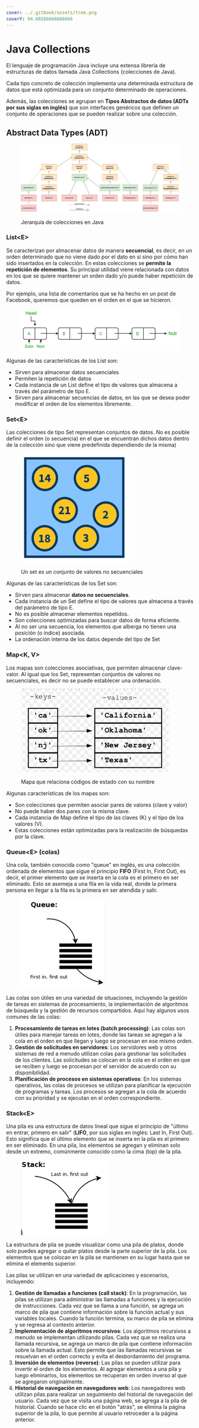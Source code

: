 ```yaml
---
cover: ../.gitbook/assets/tree.png
coverY: 94.60266666666666
---
```


# Java Collections

El lenguaje de programación Java incluye una extensa librería de estructuras de datos llamada Java Collections (colecciones de Java).

Cada tipo concreto de colección implementa una determinada estructura de datos que está optimizada para un conjunto determinado de operaciones.

Además, las colecciones se agrupan en **Tipos Abstractos de datos (ADTs por sus siglas en inglés)** que son interfaces genéricos que definen un conjunto de operaciones que se pueden realizar sobre una colección.

## Abstract Data Types (ADT)

<figure><img src="../.gitbook/assets/image (13).png" alt=""><figcaption><p>Jerarquía de colecciones en Java</p></figcaption></figure>

### List\<E>

Se caracterizan por almacenar datos de manera **secuencial**, es decir, en un orden determinado que no viene dado por el dato en sí sino por cómo han sido insertados en la colección. En estas colecciones se **permite la repetición de elementos**. Su principal utilidad viene relacionada con datos en los que se quiere mantener un orden dado y/o puede haber repetición de datos.

Por ejemplo, una lista de comentarios que se ha hecho en un post de Facebook, queremos que queden en el orden en el que se hicieron.

<figure><img src="../.gitbook/assets/image (14).png" alt=""><figcaption></figcaption></figure>

Algunas de las características de los List son:

* Sirven para almacenar datos secuenciales
* Permiten la repetición de datos
* Cada instancia de un List define el tipo de valores que almacena a través del parámetro de tipo E.
* Sirven para almacenar secuencias de datos, en las que se desea poder modificar el orden de los elementos libremente.

### Set\<E>

Las colecciones de tipo Set representan conjuntos de datos. No es posible definir el orden (o secuencia) en el que se encuentran dichos datos dentro de la colección sino que viene predefinida dependiendo de la misma)

<figure><img src="../.gitbook/assets/image (15).png" alt=""><figcaption><p>Un set es un conjunto de valores no secuenciales</p></figcaption></figure>

Algunas de las características de los Set son:

* Sirven para almacenar **datos no secuenciales**.
* Cada instancia de un Set define el tipo de valores que almacena a través del parámetro de tipo E.
* No es posible almacenar elementos repetidos.
* Son colecciones optimizadas para buscar datos de forma eficiente.
* Al no ser una secuencia, los elementos que alberga no tienen una posición (o índice) asociada.
* La ordenación interna de los datos depende del tipo de Set

### Map\<K, V>

Los mapas son colecciones asociativas, que permiten almacenar clave-valor. Al igual que los Set, representan conjuntos de valores no secuenciales, es decir no se puede establecer una ordenación.

<figure><img src="../.gitbook/assets/image (2) (1).png" alt=""><figcaption><p>Mapa que relaciona códigos de estado con su nombre</p></figcaption></figure>

Algunas características de los mapas son:

* Son colecciones que permiten asociar pares de valores (clave y valor)
* No puede haber dos pares con la misma clave.
* Cada instancia de Map define el tipo de las claves (K) y el tipo de los valores (V).
* Estas colecciones están optimizadas para la realización de búsquedas por la clave.

### Queue\<E> (colas)

Una cola, también conocida como "queue" en inglés, es una colección ordenada de elementos que sigue el principio **FIFO** (First In, First Out), es decir, el primer elemento que se inserta en la cola es el primero en ser eliminado. Esto se asemeja a una fila en la vida real, donde la primera persona en llegar a la fila es la primera en ser atendida y salir.

<figure><img src="../.gitbook/assets/image (5).png" alt=""><figcaption></figcaption></figure>

Las colas son útiles en una variedad de situaciones, incluyendo la gestión de tareas en sistemas de procesamiento, la implementación de algoritmos de búsqueda y la gestión de recursos compartidos. Aquí hay algunos usos comunes de las colas:

1. **Procesamiento de tareas en lotes (batch processing)**: Las colas son útiles para manejar tareas en lotes, donde las tareas se agregan a la cola en el orden en que llegan y luego se procesan en ese mismo orden.
2. **Gestión de solicitudes en servidores**: Los servidores web y otros sistemas de red a menudo utilizan colas para gestionar las solicitudes de los clientes. Las solicitudes se colocan en la cola en el orden en que se reciben y luego se procesan por el servidor de acuerdo con su disponibilidad.
3. **Planificación de procesos en sistemas operativos**: En los sistemas operativos, las colas de procesos se utilizan para planificar la ejecución de programas y tareas. Los procesos se agregan a la cola de acuerdo con su prioridad y se ejecutan en el orden correspondiente.

### Stack\<E>

Una pila es una estructura de datos lineal que sigue el principio de "último en entrar, primero en salir" (**LIFO**, por sus siglas en inglés: Last In, First Out). Esto significa que el último elemento que se inserta en la pila es el primero en ser eliminado. En una pila, los elementos se agregan y eliminan solo desde un extremo, comúnmente conocido como la cima (top) de la pila.

<figure><img src="../.gitbook/assets/image (1) (1) (2).png" alt=""><figcaption></figcaption></figure>

La estructura de pila se puede visualizar como una pila de platos, donde solo puedes agregar o quitar platos desde la parte superior de la pila. Los elementos que se colocan en la pila se mantienen en su lugar hasta que se elimina el elemento superior.

Las pilas se utilizan en una variedad de aplicaciones y escenarios, incluyendo:

1. **Gestión de llamadas a funciones (call stack)**: En la programación, las pilas se utilizan para administrar las llamadas a funciones y la ejecución de instrucciones. Cada vez que se llama a una función, se agrega un marco de pila que contiene información sobre la función actual y sus variables locales. Cuando la función termina, su marco de pila se elimina y se regresa al contexto anterior.
2. **Implementación de algoritmos recursivos**: Los algoritmos recursivos a menudo se implementan utilizando pilas. Cada vez que se realiza una llamada recursiva, se agrega un marco de pila que contiene información sobre la llamada actual. Esto permite que las llamadas recursivas se resuelvan en el orden correcto y evita el desbordamiento del programa.
3. **Inversión de elementos (reverse)**: Las pilas se pueden utilizar para invertir el orden de los elementos. Al agregar elementos a una pila y luego eliminarlos, los elementos se recuperan en orden inverso al que se agregaron originalmente.
4. **Historial de navegación en navegadores web**: Los navegadores web utilizan pilas para realizar un seguimiento del historial de navegación del usuario. Cada vez que se visita una página web, se agrega a la pila de historial. Cuando se hace clic en el botón "atrás", se elimina la página superior de la pila, lo que permite al usuario retroceder a la página anterior.
